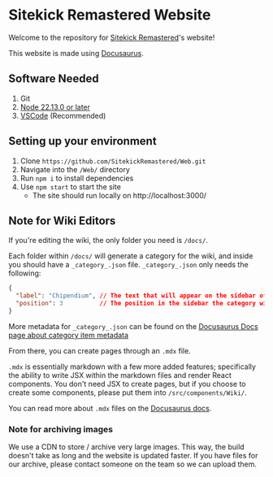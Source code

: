 # Sitekick Remastered Website

Welcome to the repository for [Sitekick Remastered](https://sitekickremastered.com/)'s website! 

This website is made using [Docusaurus](https://docusaurus.io/).

## Software Needed
1. Git
1. [Node 22.13.0 or later](https://nodejs.org/en/download)
1. [VSCode](https://code.visualstudio.com/) (Recommended)

## Setting up your environment
1. Clone ```https://github.com/SitekickRemastered/Web.git``` 
1. Navigate into the `/Web/` directory
1. Run `npm i` to install dependencies
1. Use `npm start` to start the site
    - The site should run locally on http://localhost:3000/

## Note for Wiki Editors
If you're editing the wiki, the only folder you need is `/docs/`.

Each folder within `/docs/` will generate a category for the wiki, and inside you should have a `_category_.json` file. `_category_.json` only needs the following:
```json
{
  "label": "Chipendium", // The text that will appear on the sidebar of the wiki
  "position": 3          // The position in the sidebar the category will have
}
```

More metadata for `_category_.json` can be found on the [Docusaurus Docs page about category item metadata](https://docusaurus.io/docs/sidebar/autogenerated#category-item-metadata) 

From there, you can create pages through an `.mdx` file.

`.mdx` is essentially markdown with a few more added features; specifically the ability to write JSX within the markdown files and render React components. You don't need JSX to create pages, but if you choose to create some components, please put them into `/src/components/Wiki/`.

You can read more about `.mdx` files on the [Docusaurus docs](https://docusaurus.io/docs/markdown-features/react).

### Note for archiving images
We use a CDN to store / archive very large images. This way, the build doesn't take as long and the website is updated faster. If you have files for our archive, please contact someone on the team so we can upload them.
